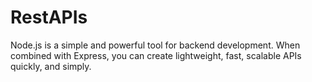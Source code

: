 # RestAPIs
Node.js is a simple and powerful tool for backend development. When combined with Express, you can create lightweight, fast, scalable APIs quickly, and simply.
